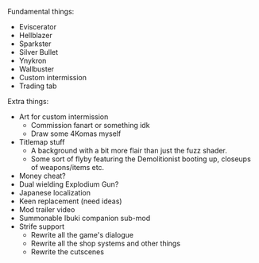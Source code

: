Fundamental things:
 - Eviscerator
 - Hellblazer
 - Sparkster
 - Silver Bullet
 - Ynykron
 - Wallbuster
 - Custom intermission
 - Trading tab

Extra things:
 - Art for custom intermission
   - Commission fanart or something idk
   - Draw some 4Komas myself
 - Titlemap stuff
   - A background with a bit more flair than just the fuzz shader.
   - Some sort of flyby featuring the Demolitionist booting up, closeups of
     weapons/items etc.
 - Money cheat?
 - Dual wielding Explodium Gun?
 - Japanese localization
 - Keen replacement (need ideas)
 - Mod trailer video
 - Summonable Ibuki companion sub-mod
 - Strife support
   - Rewrite all the game's dialogue
   - Rewrite all the shop systems and other things
   - Rewrite the cutscenes
